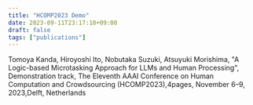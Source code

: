 ```yaml
---
title: "HCOMP2023 Demo"
date: 2023-09-11T23:17:10+09:00
draft: false
tags: ["publications"]
---
```

Tomoya Kanda, Hiroyoshi Ito, Nobutaka Suzuki, Atsuyuki Morishima, "A Logic-based Microtasking Approach for LLMs and Human Processing", Demonstration track, The Eleventh AAAI Conference on Human Computation and Crowdsourcing (HCOMP2023),4pages, November 6–9, 2023,Delft, Netherlands
